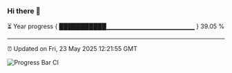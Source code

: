 ### Hi there 👋

⏳ Year progress { ███████████▁▁▁▁▁▁▁▁▁▁▁▁▁▁▁▁▁▁▁ } 39.05 %

---

⏰ Updated on Fri, 23 May 2025 12:21:55 GMT

![Progress Bar CI](https://github.com/Shyam-Makwana/GitHub-Actions-Demo/workflows/Progress%20Bar%20CI/badge.svg)
